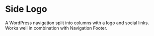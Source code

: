 # Side Logo

A WordPress navigation split into columns with a logo and social links. Works well in combination with Navigation Footer.
